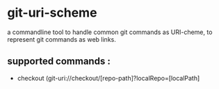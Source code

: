 # git-uri-scheme
a commandline tool to handle common git commands as URI-cheme, to represent git commands as web links.

## supported commands : 

- checkout (git-uri://checkout/[repo-path]?localRepo=[localPath]
